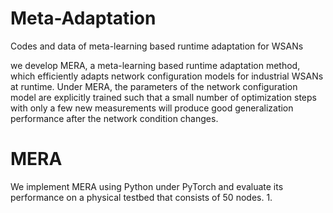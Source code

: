 # Meta-Adaptation
Codes and data of meta-learning based runtime adaptation for WSANs

we develop MERA, a meta-learning based runtime adaptation method, which efficiently adapts network configuration models for industrial WSANs at runtime. Under MERA, the parameters of the network configuration model are explicitly trained such that a small number of optimization steps with only a few new measurements will produce good generalization performance after the network condition changes.

# MERA

We implement MERA using Python under PyTorch and evaluate its performance on a physical testbed that consists of 50 nodes.
1. 

